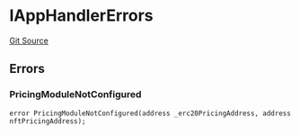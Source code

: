 # IAppHandlerErrors
[Git Source](https://github.com/thrackle-io/tron/blob/9006c7893599df6faee125cfb638dc80c156ce12/src/common/IErrors.sol)


## Errors
### PricingModuleNotConfigured

```solidity
error PricingModuleNotConfigured(address _erc20PricingAddress, address nftPricingAddress);
```

